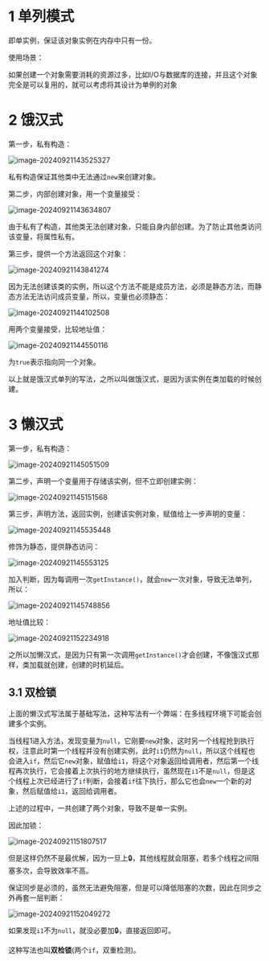 # 1 单列模式

即单实例，保证该对象实例在内存中只有一份。

使用场景：

如果创建一个对象需要消耗的资源过多，比如I/O与数据库的连接，并且这个对象完全是可以复用的，就可以考虑将其设计为单例的对象



# 2 饿汉式

第一步，私有构造：

![image-20240921143525327](assets/image-20240921143525327.png)

私有构造保证其他类中无法通过`new`来创建对象。

第二步，内部创建对象，用一个变量接受：

![image-20240921143634807](assets/image-20240921143634807.png)

由于私有了构造，其他类无法创建对象，只能自身内部创建。为了防止其他类访问该变量，将属性私有。

第三步，提供一个方法返回这个对象：

![image-20240921143841274](assets/image-20240921143841274.png)

因为无法创建该类的实例，所以这个方法不能是成员方法，必须是静态方法，而静态方法无法访问成员变量，所以，变量也必须静态：

![image-20240921144102508](assets/image-20240921144102508.png)

用两个变量接受，比较地址值：

![image-20240921144550116](assets/image-20240921144550116.png)

为`true`表示指向同一个对象。

以上就是饿汉式单列的写法，之所以叫做饿汉式，是因为该实例在类加载的时候创建。



# 3 懒汉式

第一步，私有构造：

![image-20240921145051509](assets/image-20240921145051509.png)

第二步，声明一个变量用于存储该实例，但不立即创建实例：

![image-20240921145151568](assets/image-20240921145151568.png)

第三步，声明方法，返回实例，创建该实例对象，赋值给上一步声明的变量：

![image-20240921145535448](assets/image-20240921145535448.png)

修饰为静态，提供静态访问：

![image-20240921145553125](assets/image-20240921145553125.png)

加入判断，因为每调用一次`getInstance()`，就会`new`一次对象，导致无法单列，所以：

![image-20240921145748856](assets/image-20240921145748856.png)

地址值比较：

![image-20240921152234918](assets/image-20240921152234918.png)

之所以加懒汉式，是因为只有第一次调用`getInstance()`才会创建，不像饿汉式那样，类加载就创建，创建的时机延后。

## 3.1 双检锁

上面的懒汉式写法属于基础写法，这种写法有一个弊端：在多线程环境下可能会创建多个实例。

当线程1进入方法，发现变量为`null`，它刚要`new`对象，这时另一个线程抢到执行权，注意此时第一个线程并没有创建实例，此时`i1`仍然为`null`，所以这个线程也会进入`if`，然后它`new`对象，赋值给`i1`，将这个对象返回给调用者，然后第一个线程再次执行，它会接着上次执行的地方继续执行，虽然现在`i1`不是`null`，但是这个线程上次已经进行了`if`判断，会接着`if`往下执行，那么它也会`new`一个新的对象，然后赋值给`i1`，返回给调用者。

上述的过程中，一共创建了两个对象，导致不是单一实例。

因此加锁：

![image-20240921151807517](assets/image-20240921151807517.png)

但是这样仍然不是最优解，因为一旦上🔒，其他线程就会阻塞，若多个线程之间阻塞多次，会导致效率不高。

保证同步是必须的，虽然无法避免阻塞，但是可以降低阻塞的次数，因此在同步之外再套一层判断：

![image-20240921152049272](assets/image-20240921152049272.png)

如果发现`i1`不为`null`，就没必要加🔒，直接返回即可。

这种写法也叫**双检锁**(两个`if`，双重检测)。